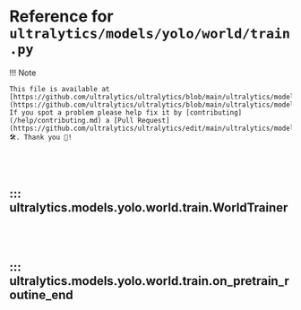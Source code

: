# Reference for `ultralytics/models/yolo/world/train.py`

!!! Note

    This file is available at [https://github.com/ultralytics/ultralytics/blob/main/ultralytics/models/yolo/world/train.py](https://github.com/ultralytics/ultralytics/blob/main/ultralytics/models/yolo/world/train.py). If you spot a problem please help fix it by [contributing](/help/contributing.md) a [Pull Request](https://github.com/ultralytics/ultralytics/edit/main/ultralytics/models/yolo/world/train.py) 🛠️. Thank you 🙏!

<br><br>

## ::: ultralytics.models.yolo.world.train.WorldTrainer

<br><br>

## ::: ultralytics.models.yolo.world.train.on_pretrain_routine_end

<br><br>
